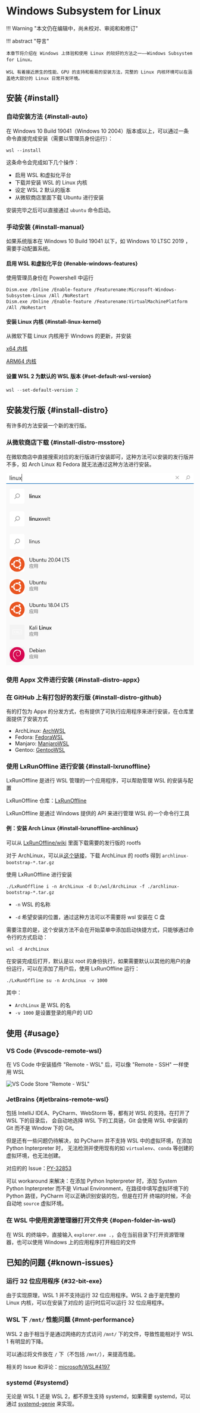 # Windows Subsystem for Linux

!!! Warning "本文仍在编辑中，尚未校对、审阅和和修订"

!!! abstract "导言"

    本章节将介绍在 Windows 上体验和使用 Linux 的较好的方法之一——Windows Subsystem for Linux。

    WSL 有着接近原生的性能、GPU 的支持和极易的安装方法，完整的 Linux 内核环境可以在涵盖绝大部分的 Linux 日常开发环境。

## 安装 {#install}

### 自动安装方法 {#install-auto}

在 Windows 10 Build 19041（Windows 10 2004）版本或以上，可以通过一条命令直接完成安装（需要以管理员身份运行）：

```shell
wsl --install
```

这条命令会完成如下几个操作：

-   启用 WSL 和虚拟化平台
-   下载并安装 WSL 的 Linux 内核
-   设定 WSL 2 默认的版本
-   从微软商店里面下载 Ubuntu 进行安装

安装完毕之后可以直接通过 `ubuntu` 命令启动。

### 手动安装 {#install-manual}

如果系统版本在 Windows 10 Build 19041 以下，如 Windows 10 LTSC 2019 ，需要手动配置系统。

#### 启用 WSL 和虚拟化平台 {#enable-windows-features}

使用管理员身份在 Powershell 中运行

```batch
Dism.exe /Online /Enable-feature /Featurename:Microsoft-Windows-Subsystem-Linux /All /NoRestart
Dism.exe /Online /Enable-feature /Featurename:VirtualMachinePlatform /All /NoRestart
```

#### 安装 Linux 内核 {#install-linux-kernel}

从微软下载 Linux 内核用于 Windows 的更新，并安装

[x64 内核](https://wslstorestorage.blob.core.windows.net/wslblob/wsl_update_x64.msi)

[ARM64 内核](https://wslstorestorage.blob.core.windows.net/wslblob/wsl_update_arm64.msi)

#### 设置 WSL 2 为默认的 WSL 版本 {#set-default-wsl-version}

```powershell
wsl --set-default-version 2
```

## 安装发行版 {#install-distro}

有许多的方法安装一个新的发行版。

### 从微软商店下载 {#install-distro-msstore}

在微软商店中直接搜索对应的发行版进行安装即可，这种方法可以安装的发行版并不多，如 Arch Linux 和 Fedora 就无法通过这种方法进行安装。

![Microsoft Store Search Result](./images/ms-store-search-linux.png)

### 使用 Appx 文件进行安装 {#install-distro-appx}

### 在 GitHub 上有打包好的发行版 {#install-distro-github}

有的打包为 Appx 的分发方式，也有提供了可执行应用程序来进行安装，在仓库里面提供了安装方式

-   ArchLinux: [ArchWSL](https://github.com/yuk7/ArchWSL)
-   Fedora: [FedoraWSL](https://github.com/yosukes-dev/FedoraWSL)
-   Manjaro: [ManjaroWSL](https://github.com/sileshn/ManjaroWSL)
-   Gentoo: [GentooWSL](https://github.com/imaandrew/GentooWSL)

### 使用 LxRunOffline 进行安装 {#install-lxrunoffline}

LxRunOffline 是进行 WSL 管理的一个应用程序，可以帮助管理 WSL 的安装与配置

LxRunOffline 仓库：[LxRunOffline](https://github.com/DDoSolitary/LxRunOffline)

LxRunOffline 是通过 Windows 提供的 API 来进行管理 WSL 的一个命令行工具

#### 例：安装 Arch Linux {#install-lxrunoffline-archlinux}

可以从 [LxRunOffline/wiki](https://github.com/DDoSolitary/LxRunOffline/wiki) 里面下载需要的发行版的 rootfs

对于 ArchLinux，可以从[这个链接](https://lxrunoffline.apphb.com/download/ArchLinux)，下载 ArchLinux 的 rootfs 得到 `archlinux-bootstrap-*.tar.gz`

使用 LxRunOffline 进行安装

```shell
./LxRunOffline i -n ArchLinux -d D:/wsl/ArchLinux -f ./archlinux-bootstrap-*.tar.gz
```

-   `-n` WSL 的名称

-   `-d` 希望安装的位置，通过这种方法可以不需要将 wsl 安装在 C 盘

需要注意的是，这个安装方法不会在开始菜单中添加启动快捷方式，只能够通过命令行的方式启动：

```powershell
wsl -d ArchLinux
```

在安装完成后打开，默认是以 root 的身份执行，如果需要默认以其他的用户的身份运行，可以在添加了用户后，使用 LxRunOffline 运行：

```shell
./LxRunOffline su -n ArchLinux -v 1000
```

其中：

-   `ArchLinux` 是 WSL 的名
-   `-v 1000` 是设置登录的用户的 UID

## 使用 {#usage}

### VS Code {#vscode-remote-wsl}

在 VS Code 中安装插件 "Remote - WSL" 后，可以像 "Remote - SSH" 一样使用 WSL

![VS Code Store "Remote - WSL"](./images/vscode-store-remote-wsl.png)

### JetBrains {#jetbrains-remote-wsl}

包括 IntelliJ IDEA、PyCharm、WebStorm 等，都有对 WSL 的支持。在打开了 WSL 下的目录后，
会自动地选择 WSL 下的工具链，Git 会使用 WSL 中安装的 Git 而不是 Window 下的 Git。

但是还有一些问题仍待解决，如 PyCharm 并不支持 WSL 中的虚拟环境，在添加 Python Inpterpreter 时，
无法检测并使用现有的如 `virtualenv`、`conda` 等创建的虚拟环境，也无法创建。

对应的的 Issue：[PY-32853](https://youtrack.jetbrains.com/issue/PY-32853)

可以 workaround 来解决：在添加 Python Inpterpreter 时，添加 System Python Inpterpreter 而不是
Virtual Environment，在路径中填写虚拟环境下的 Python 路径，PyCharm 可以正确识别安装的包，但是在打开
终端的时候，不会自动地 `source` 虚拟环境。

### 在 WSL 中使用资源管理器打开文件夹 {#open-folder-in-wsl}

在 WSL 的终端中，直接输入 `explorer.exe .`，会在当前目录下打开资源管理器，也可以使用 Windows 上的应用程序打开相应的文件

## 已知的问题 {#known-issues}

### 运行 32 位应用程序 {#32-bit-exe}

由于实现原理，WSL 1 并不支持运行 32 位应用程序。WSL 2 由于是完整的 Linux 内核，可以在安装了对应的
运行时后可以运行 32 位应用程序。

### WSL 下 `/mnt/` 性能问题 {#mnt-performance}

WSL 2 由于相当于是通过网络的方式访问 `/mnt/` 下的文件，导致性能相对于 WSL 1 有明显的下降。

可以通过将文件放在 `/` 下（不包括 `/mnt/`），来提高性能。

相关的 Issue 和评论：[microsoft/WSL#4197](https://github.com/microsoft/WSL/issues/4197#issuecomment-604592340)

### systemd {#systemd}

无论是 WSL 1 还是 WSL 2，都不原生支持 systemd，如果需要 systemd，可以通过 [systemd-genie](https://github.com/arkane-systems/genie) 来实现。
